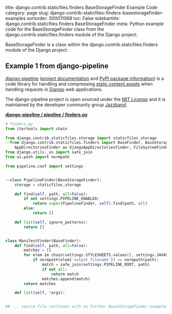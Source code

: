 title: django.contrib.staticfiles.finders BaseStorageFinder Example Code
category: page
slug: django-contrib-staticfiles-finders-basestoragefinder-examples
sortorder: 500011068
toc: False
sidebartitle: django.contrib.staticfiles.finders BaseStorageFinder
meta: Python example code for the BaseStorageFinder class from the django.contrib.staticfiles.finders module of the Django project.


BaseStorageFinder is a class within the django.contrib.staticfiles.finders module of the Django project.


## Example 1 from django-pipeline
[django-pipeline](https://github.com/jazzband/django-pipeline)
([project documentation](https://django-pipeline.readthedocs.io/en/latest/)
and
[PyPI package information](https://pypi.org/project/django-pipeline/))
is a code library for handling and compressing
[static content assets](/static-content.html) when handling requests in
[Django](/django.html) web applications.

The django-pipeline project is open sourced under the
[MIT License](https://github.com/jazzband/django-pipeline/blob/master/LICENSE)
and it is maintained by the developer community group
[Jazzband](https://jazzband.co/).

[**django-pipeline / pipeline / finders.py**](https://github.com/jazzband/django-pipeline/blob/master/pipeline/./finders.py)

```python
# finders.py
from itertools import chain

from django.contrib.staticfiles.storage import staticfiles_storage
~~from django.contrib.staticfiles.finders import BaseFinder, BaseStorageFinder, find, \
    AppDirectoriesFinder as DjangoAppDirectoriesFinder, FileSystemFinder as DjangoFileSystemFinder
from django.utils._os import safe_join
from os.path import normpath

from pipeline.conf import settings


~~class PipelineFinder(BaseStorageFinder):
    storage = staticfiles_storage

    def find(self, path, all=False):
        if not settings.PIPELINE_ENABLED:
            return super(PipelineFinder, self).find(path, all)
        else:
            return []

    def list(self, ignore_patterns):
        return []


class ManifestFinder(BaseFinder):
    def find(self, path, all=False):
        matches = []
        for elem in chain(settings.STYLESHEETS.values(), settings.JAVASCRIPT.values()):
            if normpath(elem['output_filename']) == normpath(path):
                match = safe_join(settings.PIPELINE_ROOT, path)
                if not all:
                    return match
                matches.append(match)
        return matches

    def list(self, *args):


## ... source file continues with no further BaseStorageFinder examples...

```

